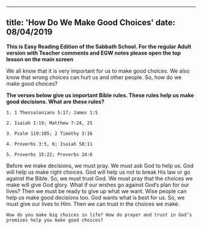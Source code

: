 ---
title: 'How Do We Make Good Choices'
date: 08/04/2019
--

**This is Easy Reading Edition of the Sabbath School. For the regular Adult version with Teacher comments and EGW notes please open the top lesson on the main screen**

We all know that it is very important for us to make good choices. We also know that wrong choices can hurt us and other people. So, how do we make good choices?

**The verses below give us important Bible rules. These rules help us make good decisions. What are these rules?**

`1. 1 Thessalonians 5:17; James 1:5`

`2. Isaiah 1:19; Matthew 7:24, 25`

`3. Psalm 119:105; 2 Timothy 3:16`

`4. Proverbs 3:5, 6; Isaiah 58:11`

`5. Proverbs 15:22; Proverbs 24:6`

Before we make decisions, we must pray. We must ask God to help us. God will help us make right choices. God will help us not to break His law or go against the Bible. So, we must trust God. We must pray that the choices we make will give God glory. What if our wishes go against God’s plan for our lives? Then we must be ready to give up what we want. Wise people can help us make good decisions too. God wants what is best for us. So, we must give our lives to Him. Then we can trust in the choices we make. 

`How do you make big choices in life? How do prayer and trust in God’s promises help you make good choices?`
